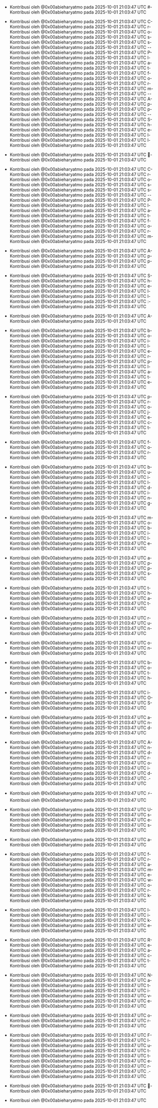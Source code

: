 - Kontribusi oleh @0x00abieharyatmo pada 2025-10-01 21:03:47 UTC
#- Kontribusi oleh @0x00abieharyatmo pada 2025-10-01 21:03:47 UTC
 - Kontribusi oleh @0x00abieharyatmo pada 2025-10-01 21:03:47 UTC
C- Kontribusi oleh @0x00abieharyatmo pada 2025-10-01 21:03:47 UTC
r- Kontribusi oleh @0x00abieharyatmo pada 2025-10-01 21:03:47 UTC
o- Kontribusi oleh @0x00abieharyatmo pada 2025-10-01 21:03:47 UTC
s- Kontribusi oleh @0x00abieharyatmo pada 2025-10-01 21:03:47 UTC
s- Kontribusi oleh @0x00abieharyatmo pada 2025-10-01 21:03:47 UTC
-- Kontribusi oleh @0x00abieharyatmo pada 2025-10-01 21:03:47 UTC
P- Kontribusi oleh @0x00abieharyatmo pada 2025-10-01 21:03:47 UTC
l- Kontribusi oleh @0x00abieharyatmo pada 2025-10-01 21:03:47 UTC
a- Kontribusi oleh @0x00abieharyatmo pada 2025-10-01 21:03:47 UTC
t- Kontribusi oleh @0x00abieharyatmo pada 2025-10-01 21:03:47 UTC
f- Kontribusi oleh @0x00abieharyatmo pada 2025-10-01 21:03:47 UTC
o- Kontribusi oleh @0x00abieharyatmo pada 2025-10-01 21:03:47 UTC
r- Kontribusi oleh @0x00abieharyatmo pada 2025-10-01 21:03:47 UTC
m- Kontribusi oleh @0x00abieharyatmo pada 2025-10-01 21:03:47 UTC
-- Kontribusi oleh @0x00abieharyatmo pada 2025-10-01 21:03:47 UTC
A- Kontribusi oleh @0x00abieharyatmo pada 2025-10-01 21:03:47 UTC
p- Kontribusi oleh @0x00abieharyatmo pada 2025-10-01 21:03:47 UTC
p- Kontribusi oleh @0x00abieharyatmo pada 2025-10-01 21:03:47 UTC
-- Kontribusi oleh @0x00abieharyatmo pada 2025-10-01 21:03:47 UTC
S- Kontribusi oleh @0x00abieharyatmo pada 2025-10-01 21:03:47 UTC
h- Kontribusi oleh @0x00abieharyatmo pada 2025-10-01 21:03:47 UTC
e- Kontribusi oleh @0x00abieharyatmo pada 2025-10-01 21:03:47 UTC
l- Kontribusi oleh @0x00abieharyatmo pada 2025-10-01 21:03:47 UTC
l- Kontribusi oleh @0x00abieharyatmo pada 2025-10-01 21:03:47 UTC

- Kontribusi oleh @0x00abieharyatmo pada 2025-10-01 21:03:47 UTC
📱- Kontribusi oleh @0x00abieharyatmo pada 2025-10-01 21:03:47 UTC
 - Kontribusi oleh @0x00abieharyatmo pada 2025-10-01 21:03:47 UTC
C- Kontribusi oleh @0x00abieharyatmo pada 2025-10-01 21:03:47 UTC
r- Kontribusi oleh @0x00abieharyatmo pada 2025-10-01 21:03:47 UTC
o- Kontribusi oleh @0x00abieharyatmo pada 2025-10-01 21:03:47 UTC
s- Kontribusi oleh @0x00abieharyatmo pada 2025-10-01 21:03:47 UTC
s- Kontribusi oleh @0x00abieharyatmo pada 2025-10-01 21:03:47 UTC
-- Kontribusi oleh @0x00abieharyatmo pada 2025-10-01 21:03:47 UTC
P- Kontribusi oleh @0x00abieharyatmo pada 2025-10-01 21:03:47 UTC
l- Kontribusi oleh @0x00abieharyatmo pada 2025-10-01 21:03:47 UTC
a- Kontribusi oleh @0x00abieharyatmo pada 2025-10-01 21:03:47 UTC
t- Kontribusi oleh @0x00abieharyatmo pada 2025-10-01 21:03:47 UTC
f- Kontribusi oleh @0x00abieharyatmo pada 2025-10-01 21:03:47 UTC
o- Kontribusi oleh @0x00abieharyatmo pada 2025-10-01 21:03:47 UTC
r- Kontribusi oleh @0x00abieharyatmo pada 2025-10-01 21:03:47 UTC
m- Kontribusi oleh @0x00abieharyatmo pada 2025-10-01 21:03:47 UTC
 - Kontribusi oleh @0x00abieharyatmo pada 2025-10-01 21:03:47 UTC
A- Kontribusi oleh @0x00abieharyatmo pada 2025-10-01 21:03:47 UTC
p- Kontribusi oleh @0x00abieharyatmo pada 2025-10-01 21:03:47 UTC
p- Kontribusi oleh @0x00abieharyatmo pada 2025-10-01 21:03:47 UTC
 - Kontribusi oleh @0x00abieharyatmo pada 2025-10-01 21:03:47 UTC
S- Kontribusi oleh @0x00abieharyatmo pada 2025-10-01 21:03:47 UTC
h- Kontribusi oleh @0x00abieharyatmo pada 2025-10-01 21:03:47 UTC
e- Kontribusi oleh @0x00abieharyatmo pada 2025-10-01 21:03:47 UTC
l- Kontribusi oleh @0x00abieharyatmo pada 2025-10-01 21:03:47 UTC
l- Kontribusi oleh @0x00abieharyatmo pada 2025-10-01 21:03:47 UTC
:- Kontribusi oleh @0x00abieharyatmo pada 2025-10-01 21:03:47 UTC
 - Kontribusi oleh @0x00abieharyatmo pada 2025-10-01 21:03:47 UTC
A- Kontribusi oleh @0x00abieharyatmo pada 2025-10-01 21:03:47 UTC
 - Kontribusi oleh @0x00abieharyatmo pada 2025-10-01 21:03:47 UTC
b- Kontribusi oleh @0x00abieharyatmo pada 2025-10-01 21:03:47 UTC
o- Kontribusi oleh @0x00abieharyatmo pada 2025-10-01 21:03:47 UTC
i- Kontribusi oleh @0x00abieharyatmo pada 2025-10-01 21:03:47 UTC
l- Kontribusi oleh @0x00abieharyatmo pada 2025-10-01 21:03:47 UTC
e- Kontribusi oleh @0x00abieharyatmo pada 2025-10-01 21:03:47 UTC
r- Kontribusi oleh @0x00abieharyatmo pada 2025-10-01 21:03:47 UTC
p- Kontribusi oleh @0x00abieharyatmo pada 2025-10-01 21:03:47 UTC
l- Kontribusi oleh @0x00abieharyatmo pada 2025-10-01 21:03:47 UTC
a- Kontribusi oleh @0x00abieharyatmo pada 2025-10-01 21:03:47 UTC
t- Kontribusi oleh @0x00abieharyatmo pada 2025-10-01 21:03:47 UTC
e- Kontribusi oleh @0x00abieharyatmo pada 2025-10-01 21:03:47 UTC
 - Kontribusi oleh @0x00abieharyatmo pada 2025-10-01 21:03:47 UTC
p- Kontribusi oleh @0x00abieharyatmo pada 2025-10-01 21:03:47 UTC
r- Kontribusi oleh @0x00abieharyatmo pada 2025-10-01 21:03:47 UTC
o- Kontribusi oleh @0x00abieharyatmo pada 2025-10-01 21:03:47 UTC
j- Kontribusi oleh @0x00abieharyatmo pada 2025-10-01 21:03:47 UTC
e- Kontribusi oleh @0x00abieharyatmo pada 2025-10-01 21:03:47 UTC
c- Kontribusi oleh @0x00abieharyatmo pada 2025-10-01 21:03:47 UTC
t- Kontribusi oleh @0x00abieharyatmo pada 2025-10-01 21:03:47 UTC
 - Kontribusi oleh @0x00abieharyatmo pada 2025-10-01 21:03:47 UTC
f- Kontribusi oleh @0x00abieharyatmo pada 2025-10-01 21:03:47 UTC
o- Kontribusi oleh @0x00abieharyatmo pada 2025-10-01 21:03:47 UTC
r- Kontribusi oleh @0x00abieharyatmo pada 2025-10-01 21:03:47 UTC
 - Kontribusi oleh @0x00abieharyatmo pada 2025-10-01 21:03:47 UTC
b- Kontribusi oleh @0x00abieharyatmo pada 2025-10-01 21:03:47 UTC
u- Kontribusi oleh @0x00abieharyatmo pada 2025-10-01 21:03:47 UTC
i- Kontribusi oleh @0x00abieharyatmo pada 2025-10-01 21:03:47 UTC
l- Kontribusi oleh @0x00abieharyatmo pada 2025-10-01 21:03:47 UTC
d- Kontribusi oleh @0x00abieharyatmo pada 2025-10-01 21:03:47 UTC
i- Kontribusi oleh @0x00abieharyatmo pada 2025-10-01 21:03:47 UTC
n- Kontribusi oleh @0x00abieharyatmo pada 2025-10-01 21:03:47 UTC
g- Kontribusi oleh @0x00abieharyatmo pada 2025-10-01 21:03:47 UTC
 - Kontribusi oleh @0x00abieharyatmo pada 2025-10-01 21:03:47 UTC
m- Kontribusi oleh @0x00abieharyatmo pada 2025-10-01 21:03:47 UTC
o- Kontribusi oleh @0x00abieharyatmo pada 2025-10-01 21:03:47 UTC
b- Kontribusi oleh @0x00abieharyatmo pada 2025-10-01 21:03:47 UTC
i- Kontribusi oleh @0x00abieharyatmo pada 2025-10-01 21:03:47 UTC
l- Kontribusi oleh @0x00abieharyatmo pada 2025-10-01 21:03:47 UTC
e- Kontribusi oleh @0x00abieharyatmo pada 2025-10-01 21:03:47 UTC
 - Kontribusi oleh @0x00abieharyatmo pada 2025-10-01 21:03:47 UTC
a- Kontribusi oleh @0x00abieharyatmo pada 2025-10-01 21:03:47 UTC
p- Kontribusi oleh @0x00abieharyatmo pada 2025-10-01 21:03:47 UTC
p- Kontribusi oleh @0x00abieharyatmo pada 2025-10-01 21:03:47 UTC
s- Kontribusi oleh @0x00abieharyatmo pada 2025-10-01 21:03:47 UTC
 - Kontribusi oleh @0x00abieharyatmo pada 2025-10-01 21:03:47 UTC
t- Kontribusi oleh @0x00abieharyatmo pada 2025-10-01 21:03:47 UTC
h- Kontribusi oleh @0x00abieharyatmo pada 2025-10-01 21:03:47 UTC
a- Kontribusi oleh @0x00abieharyatmo pada 2025-10-01 21:03:47 UTC
t- Kontribusi oleh @0x00abieharyatmo pada 2025-10-01 21:03:47 UTC
 - Kontribusi oleh @0x00abieharyatmo pada 2025-10-01 21:03:47 UTC
r- Kontribusi oleh @0x00abieharyatmo pada 2025-10-01 21:03:47 UTC
u- Kontribusi oleh @0x00abieharyatmo pada 2025-10-01 21:03:47 UTC
n- Kontribusi oleh @0x00abieharyatmo pada 2025-10-01 21:03:47 UTC
 - Kontribusi oleh @0x00abieharyatmo pada 2025-10-01 21:03:47 UTC
o- Kontribusi oleh @0x00abieharyatmo pada 2025-10-01 21:03:47 UTC
n- Kontribusi oleh @0x00abieharyatmo pada 2025-10-01 21:03:47 UTC
 - Kontribusi oleh @0x00abieharyatmo pada 2025-10-01 21:03:47 UTC
b- Kontribusi oleh @0x00abieharyatmo pada 2025-10-01 21:03:47 UTC
o- Kontribusi oleh @0x00abieharyatmo pada 2025-10-01 21:03:47 UTC
t- Kontribusi oleh @0x00abieharyatmo pada 2025-10-01 21:03:47 UTC
h- Kontribusi oleh @0x00abieharyatmo pada 2025-10-01 21:03:47 UTC
 - Kontribusi oleh @0x00abieharyatmo pada 2025-10-01 21:03:47 UTC
i- Kontribusi oleh @0x00abieharyatmo pada 2025-10-01 21:03:47 UTC
O- Kontribusi oleh @0x00abieharyatmo pada 2025-10-01 21:03:47 UTC
S- Kontribusi oleh @0x00abieharyatmo pada 2025-10-01 21:03:47 UTC
 - Kontribusi oleh @0x00abieharyatmo pada 2025-10-01 21:03:47 UTC
a- Kontribusi oleh @0x00abieharyatmo pada 2025-10-01 21:03:47 UTC
n- Kontribusi oleh @0x00abieharyatmo pada 2025-10-01 21:03:47 UTC
d- Kontribusi oleh @0x00abieharyatmo pada 2025-10-01 21:03:47 UTC
 - Kontribusi oleh @0x00abieharyatmo pada 2025-10-01 21:03:47 UTC
A- Kontribusi oleh @0x00abieharyatmo pada 2025-10-01 21:03:47 UTC
n- Kontribusi oleh @0x00abieharyatmo pada 2025-10-01 21:03:47 UTC
d- Kontribusi oleh @0x00abieharyatmo pada 2025-10-01 21:03:47 UTC
r- Kontribusi oleh @0x00abieharyatmo pada 2025-10-01 21:03:47 UTC
o- Kontribusi oleh @0x00abieharyatmo pada 2025-10-01 21:03:47 UTC
i- Kontribusi oleh @0x00abieharyatmo pada 2025-10-01 21:03:47 UTC
d- Kontribusi oleh @0x00abieharyatmo pada 2025-10-01 21:03:47 UTC
.- Kontribusi oleh @0x00abieharyatmo pada 2025-10-01 21:03:47 UTC
 - Kontribusi oleh @0x00abieharyatmo pada 2025-10-01 21:03:47 UTC
⚡- Kontribusi oleh @0x00abieharyatmo pada 2025-10-01 21:03:47 UTC
 - Kontribusi oleh @0x00abieharyatmo pada 2025-10-01 21:03:47 UTC
U- Kontribusi oleh @0x00abieharyatmo pada 2025-10-01 21:03:47 UTC
s- Kontribusi oleh @0x00abieharyatmo pada 2025-10-01 21:03:47 UTC
e- Kontribusi oleh @0x00abieharyatmo pada 2025-10-01 21:03:47 UTC
s- Kontribusi oleh @0x00abieharyatmo pada 2025-10-01 21:03:47 UTC
 - Kontribusi oleh @0x00abieharyatmo pada 2025-10-01 21:03:47 UTC
a- Kontribusi oleh @0x00abieharyatmo pada 2025-10-01 21:03:47 UTC
 - Kontribusi oleh @0x00abieharyatmo pada 2025-10-01 21:03:47 UTC
f- Kontribusi oleh @0x00abieharyatmo pada 2025-10-01 21:03:47 UTC
r- Kontribusi oleh @0x00abieharyatmo pada 2025-10-01 21:03:47 UTC
a- Kontribusi oleh @0x00abieharyatmo pada 2025-10-01 21:03:47 UTC
m- Kontribusi oleh @0x00abieharyatmo pada 2025-10-01 21:03:47 UTC
e- Kontribusi oleh @0x00abieharyatmo pada 2025-10-01 21:03:47 UTC
w- Kontribusi oleh @0x00abieharyatmo pada 2025-10-01 21:03:47 UTC
o- Kontribusi oleh @0x00abieharyatmo pada 2025-10-01 21:03:47 UTC
r- Kontribusi oleh @0x00abieharyatmo pada 2025-10-01 21:03:47 UTC
k- Kontribusi oleh @0x00abieharyatmo pada 2025-10-01 21:03:47 UTC
 - Kontribusi oleh @0x00abieharyatmo pada 2025-10-01 21:03:47 UTC
l- Kontribusi oleh @0x00abieharyatmo pada 2025-10-01 21:03:47 UTC
i- Kontribusi oleh @0x00abieharyatmo pada 2025-10-01 21:03:47 UTC
k- Kontribusi oleh @0x00abieharyatmo pada 2025-10-01 21:03:47 UTC
e- Kontribusi oleh @0x00abieharyatmo pada 2025-10-01 21:03:47 UTC
 - Kontribusi oleh @0x00abieharyatmo pada 2025-10-01 21:03:47 UTC
R- Kontribusi oleh @0x00abieharyatmo pada 2025-10-01 21:03:47 UTC
e- Kontribusi oleh @0x00abieharyatmo pada 2025-10-01 21:03:47 UTC
a- Kontribusi oleh @0x00abieharyatmo pada 2025-10-01 21:03:47 UTC
c- Kontribusi oleh @0x00abieharyatmo pada 2025-10-01 21:03:47 UTC
t- Kontribusi oleh @0x00abieharyatmo pada 2025-10-01 21:03:47 UTC
 - Kontribusi oleh @0x00abieharyatmo pada 2025-10-01 21:03:47 UTC
N- Kontribusi oleh @0x00abieharyatmo pada 2025-10-01 21:03:47 UTC
a- Kontribusi oleh @0x00abieharyatmo pada 2025-10-01 21:03:47 UTC
t- Kontribusi oleh @0x00abieharyatmo pada 2025-10-01 21:03:47 UTC
i- Kontribusi oleh @0x00abieharyatmo pada 2025-10-01 21:03:47 UTC
v- Kontribusi oleh @0x00abieharyatmo pada 2025-10-01 21:03:47 UTC
e- Kontribusi oleh @0x00abieharyatmo pada 2025-10-01 21:03:47 UTC
 - Kontribusi oleh @0x00abieharyatmo pada 2025-10-01 21:03:47 UTC
o- Kontribusi oleh @0x00abieharyatmo pada 2025-10-01 21:03:47 UTC
r- Kontribusi oleh @0x00abieharyatmo pada 2025-10-01 21:03:47 UTC
 - Kontribusi oleh @0x00abieharyatmo pada 2025-10-01 21:03:47 UTC
F- Kontribusi oleh @0x00abieharyatmo pada 2025-10-01 21:03:47 UTC
l- Kontribusi oleh @0x00abieharyatmo pada 2025-10-01 21:03:47 UTC
u- Kontribusi oleh @0x00abieharyatmo pada 2025-10-01 21:03:47 UTC
t- Kontribusi oleh @0x00abieharyatmo pada 2025-10-01 21:03:47 UTC
t- Kontribusi oleh @0x00abieharyatmo pada 2025-10-01 21:03:47 UTC
e- Kontribusi oleh @0x00abieharyatmo pada 2025-10-01 21:03:47 UTC
r- Kontribusi oleh @0x00abieharyatmo pada 2025-10-01 21:03:47 UTC
.- Kontribusi oleh @0x00abieharyatmo pada 2025-10-01 21:03:47 UTC
 - Kontribusi oleh @0x00abieharyatmo pada 2025-10-01 21:03:47 UTC
🚀- Kontribusi oleh @0x00abieharyatmo pada 2025-10-01 21:03:47 UTC

- Kontribusi oleh @0x00abieharyatmo pada 2025-10-01 21:03:47 UTC
